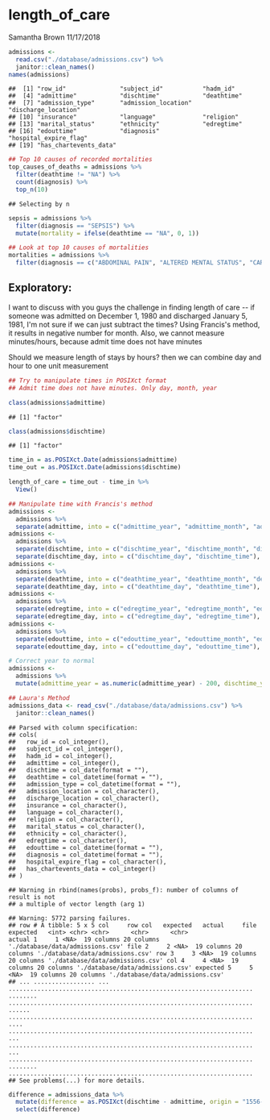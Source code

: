 length\_of\_care
================
Samantha Brown
11/17/2018

``` r
admissions <- 
  read.csv("./database/admissions.csv") %>% 
  janitor::clean_names()
names(admissions)
```

    ##  [1] "row_id"               "subject_id"           "hadm_id"             
    ##  [4] "admittime"            "dischtime"            "deathtime"           
    ##  [7] "admission_type"       "admission_location"   "discharge_location"  
    ## [10] "insurance"            "language"             "religion"            
    ## [13] "marital_status"       "ethnicity"            "edregtime"           
    ## [16] "edouttime"            "diagnosis"            "hospital_expire_flag"
    ## [19] "has_chartevents_data"

``` r
## Top 10 causes of recorded mortalities
top_causes_of_deaths = admissions %>% 
  filter(deathtime != "NA") %>%
  count(diagnosis) %>% 
  top_n(10)
```

    ## Selecting by n

``` r
sepsis = admissions %>% 
  filter(diagnosis == "SEPSIS") %>% 
  mutate(mortality = ifelse(deathtime == "NA", 0, 1))

## Look at top 10 causes of mortalities
mortalities = admissions %>% 
  filter(diagnosis == c("ABDOMINAL PAIN", "ALTERED MENTAL STATUS", "CARDIAC ARREST", "CONGESTIVE HEART FAILURE", "HEAD BLEED", "HYPOTENSION", "INTACRANIAL HEMORRHAGE", "PNEUMONIA", "SEPSIS", "STROKE;TELEMETRY;TRANSIENT ISCHEMIC ATTACK"))
```

Exploratory:
------------

I want to discuss with you guys the challenge in finding length of care -- if someone was admitted on December 1, 1980 and discharged January 5, 1981, I'm not sure if we can just subtract the times? Using Francis's method, it results in negative number for month. Also, we cannot measure minutes/hours, because admit time does not have minutes

Should we measure length of stays by hours? then we can combine day and hour to one unit measurement

``` r
## Try to manipulate times in POSIXct format
## Admit time does not have minutes. Only day, month, year

class(admissions$admittime)
```

    ## [1] "factor"

``` r
class(admissions$dischtime)
```

    ## [1] "factor"

``` r
time_in = as.POSIXct.Date(admissions$admittime)
time_out = as.POSIXct.Date(admissions$dischtime)

length_of_care = time_out - time_in %>% 
  View()
```

``` r
## Manipulate time with Francis's method 
admissions <- 
  admissions %>% 
  separate(admittime, into = c("admittime_year", "admittime_month", "admittime_day"), sep = "-")
admissions <- 
  admissions %>% 
  separate(dischtime, into = c("dischtime_year", "dischtime_month", "dischtime_day"), sep = "-") %>% 
  separate(dischtime_day, into = c("dischtime_day", "dischtime_time"), sep = " ")
admissions <- 
  admissions %>% 
  separate(deathtime, into = c("deathtime_year", "deathtime_month", "deathtime_day"), sep = "-") %>% 
  separate(deathtime_day, into = c("deathtime_day", "deathtime_time"), sep = " ")
admissions <- 
  admissions %>% 
  separate(edregtime, into = c("edregtime_year", "edregtime_month", "edregtime_day"), sep = "-") %>% 
  separate(edregtime_day, into = c("edregtime_day", "edregtime_time"), sep = " ")
admissions <- 
  admissions %>% 
  separate(edouttime, into = c("edouttime_year", "edouttime_month", "edouttime_day"), sep = "-") %>% 
  separate(edouttime_day, into = c("edouttime_day", "edouttime_time"), sep = " ")

# Correct year to normal
admissions <- 
  admissions %>% 
  mutate(admittime_year = as.numeric(admittime_year) - 200, dischtime_year = as.numeric(dischtime_year) - 200, deathtime_year = as.numeric(deathtime_year) - 200, edregtime_year = as.numeric(edregtime_year) - 200, edouttime_year = as.numeric(edouttime_year) - 200)
```

``` r
## Laura's Method
admissions_data <- read_csv("./database/data/admissions.csv") %>% 
  janitor::clean_names()
```

    ## Parsed with column specification:
    ## cols(
    ##   row_id = col_integer(),
    ##   subject_id = col_integer(),
    ##   hadm_id = col_integer(),
    ##   admittime = col_integer(),
    ##   dischtime = col_date(format = ""),
    ##   deathtime = col_datetime(format = ""),
    ##   admission_type = col_datetime(format = ""),
    ##   admission_location = col_character(),
    ##   discharge_location = col_character(),
    ##   insurance = col_character(),
    ##   language = col_character(),
    ##   religion = col_character(),
    ##   marital_status = col_character(),
    ##   ethnicity = col_character(),
    ##   edregtime = col_character(),
    ##   edouttime = col_datetime(format = ""),
    ##   diagnosis = col_datetime(format = ""),
    ##   hospital_expire_flag = col_character(),
    ##   has_chartevents_data = col_integer()
    ## )

    ## Warning in rbind(names(probs), probs_f): number of columns of result is not
    ## a multiple of vector length (arg 1)

    ## Warning: 5772 parsing failures.
    ## row # A tibble: 5 x 5 col     row col   expected   actual     file                             expected   <int> <chr> <chr>      <chr>      <chr>                            actual 1     1 <NA>  19 columns 20 columns './database/data/admissions.csv' file 2     2 <NA>  19 columns 20 columns './database/data/admissions.csv' row 3     3 <NA>  19 columns 20 columns './database/data/admissions.csv' col 4     4 <NA>  19 columns 20 columns './database/data/admissions.csv' expected 5     5 <NA>  19 columns 20 columns './database/data/admissions.csv'
    ## ... ................. ... .................................................................... ........ .................................................................... ...... .................................................................... .... .................................................................... ... .................................................................... ... .................................................................... ........ ....................................................................
    ## See problems(...) for more details.

``` r
difference = admissions_data %>% 
  mutate(difference = as.POSIXct(dischtime - admittime, origin = "1556-04-29 19:03:58")) %>% 
  select(difference)
```
